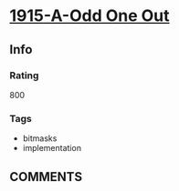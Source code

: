 # [1915-A-Odd One Out](https://codeforces.com/problemset/problem/1915/A)

## Info

### Rating

800

### Tags

- bitmasks
- implementation

## __COMMENTS__

> 
